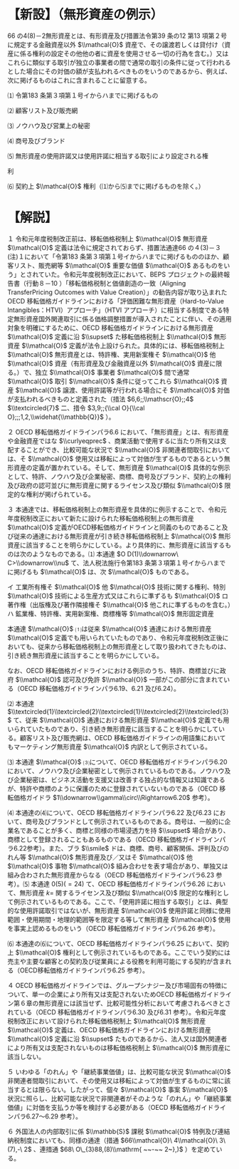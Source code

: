 # 【新設】（無形資産の例示）

66 の4(8)－2無形資産とは、有形資産及び措置法令第39 条の12 第13 項第２号に規定する金融資産以外 $\\mathcal{O}$ 資産で、その譲渡若しくは貸付け（資産に係る権利の設定その他他の者に資産を使用させる一切の行為を含む。）又はこれらに類似する取引が独立の事業者の間で通常の取引の条件に従って行われるとした場合にその対価の額が支払われるべきものをいうのであるから、例えば、次に掲げるものはこれに含まれることに留意する。

⑴ 令第183 条第３項第１号イからハまでに掲げるもの

⑵ 顧客リスト及び販売網

⑶ ノウハウ及び営業上の秘密

⑷ 商号及びブランド

⑸ 無形資産の使用許諾又は使用許諾に相当する取引により設定される権

利

⑹ 契約上 $\\mathcal{O}$ 権利（⑴から⑸までに掲げるものを除く。）

# 【解説】

１ 令和元年度税制改正前は、移転価格税制上 $\\mathcal{O}$ 無形資産 $\\mathcal{O}$ 定義は法令に規定されておらず、措置法通達66 の４(3)－３(注)１において「令第183 条第３項第１号イからハまでに掲げるもののほか、顧客リスト、販売網等 $\\mathcal{O}$ 重要な価値 $\\mathcal{O}$ あるものをいう」とされていた。令和元年度税制改正において、BEPS プロジェクトの最終報告書（行動８－10 ）「移転価格税制と価値創造の一致（Aligning TransferPricing Outcomes with Value Creation）」の勧告内容が取り込まれたOECD 移転価格ガイドラインにおける「評価困難な無形資産（Hard-to-Value Intangibles：HTVI）アプローチ」（HTVI アプローチ）に相当する制度である特定無形資産国外関連取引に係る価格調整措置が導入されたことに伴い、その適用対象を明確にするために、OECD 移転価格ガイドラインにおける無形資産 $\\mathcal{O}$ 定義に沿 $\\supset$ た移転価格税制上 $\\mathcal{O}$ 無形資産 $\\mathcal{O}$ 定義が法令上設けられた。具体的には、移転価格税制上 $\\mathcal{O}$ 無形資産とは、特許権、実用新案権そ $\\mathcal{O}$ 他 $\\mathcal{O}$ 資産（有形資産及び金融資産以外 $\\mathcal{O}$ 資産に限る。）で、独立 $\\mathcal{O}$ 事業者 $\\mathcal{O}$ 間で通常 $\\mathcal{O}$ 取引 $\\mathcal{O}$ 条件に従ってこれら $\\mathcal{O}$ 資産 $\\mathcal{O}$ 譲渡、使用許諾等が行われる場合にそ $\\mathcal{O}$ 対価が支払われるべきものと定義された（措法 $6,6;;\\mathscr{O};;4$ $\\textcircled{7}$ 二、措令 $3,9;;{\\cal O}{\\cal O};;;1,2,\\widehat{\\mathbb{Q}}$ ）。

２ OECD 移転価格ガイドラインパラ6.6 において、「無形資産」とは、有形資産や金融資産ではな $\\curlyeqprec$ 、商業活動で使用するに当たり所有又は支配することができ、比較可能な状況で $\\mathcal{O}$ 非関連者間取引においては、そ $\\mathcal{O}$ 使用又は移転によって対価が生ずるものであるという無形資産の定義が置かれている。そして、無形資産 $\\mathcal{O}$ 具体的な例示として、特許、ノウハウ及び企業秘密、商標、商号及びブランド、契約上の権利及び政府の認可並びに無形資産に関するライセンス及び類似 $\\mathcal{O}$ 限定的な権利が掲げられている。

３ 本通達では、移転価格税制上の無形資産を具体的に例示することで、令和元年度税制改正において新たに設けられた移転価格税制上の無形資産 $\\mathcal{O}$ 定義がOECD移転価格ガイドラインと同義のものであること及び従来の通達における無形資産が引き続き移転価格税制上 $\\mathcal{O}$ 無形資産に該当することを明らかにしている。より具体的に、無形資産に該当するものは次のようなものである。⑴ 本通達 $O D(1)\\downarrow\ C>\\downarrow\\nu$ て、法人税法施行令第183 条第３項第１号イからハまでに掲げるも $\\mathcal{O}$ は、次 $\\mathcal{O}$ ものである。

イ 工業所有権そ $\\mathcal{O}$ 他 $\\mathcal{O}$ 技術に関する権利、特別 $\\mathcal{O}$ 技術による生産方式又はこれらに準ずるも $\\mathcal{O}$ ロ 著作権（出版権及び著作隣接権そ $\\mathcal{O}$ 他これに準ずるものを含む。）ハ 鉱業権、特許権、実用新案権、商標権等 $\\mathcal{O}$ 無形固定資産

本通達 $\\mathcal{O}$ ⑴は従来 $\\mathcal{O}$ 通達における無形資産 $\\mathcal{O}$ 定義でも用いられていたものであり、令和元年度税制改正後においても、従来から移転価格税制上の無形資産として取り扱われてきたものは、引き続き無形資産に該当することを明らかにしている。

なお、OECD 移転価格ガイドラインにおける例示のうち、特許、商標並びに政府 $\\mathcal{O}$ 認可及び免許 $\\mathcal{O}$ 一部がこの部分に含まれている（OECD 移転価格ガイドラインパラ6.19、6.21 及び6.24）。

⑵ 本通達 $\\textcircled{1}\\textcircled{2}\\textcircled{1}\\textcircled{2}\\textcircled{3}$ て、従来 $\\mathcal{O}$ 通達における無形資産 $\\mathcal{O}$ 定義でも用いられていたものであり、引き続き無形資産に該当することを明らかにしている。顧客リスト及び販売網は、OECD 移転価格ガイドラインの用語集においてもマーケティング無形資産 $\\mathcal{O}$ 内訳として例示されている。

⑶ 本通達 $\\mathcal{O}$ ⑶について、OECD 移転価格ガイドラインパラ6.20 において、ノウハウ及び企業秘密として例示されているものである。ノウハウ及び企業秘密は、ビジネス活動を支援又は改善する独占的な情報又は知識であるが、特許や商標のように保護のために登録されていないものである（OECD 移転価格ガイドラ $1\\downarrow\\gamma\\circ\\Rightarrow6.20$ 参考）。

⑷ 本通達の⑷について、OECD 移転価格ガイドラインパラ6.22 及び6.23 において、商号及びブランドとして例示されているものである。商号は、一般的に企業名であることが多く、商標と同様の市場浸透力を持 $\\supset$ 場合があり、商標として登録されることもあるものである（OECD 移転価格ガイドラインパラ6.22参考）。また、ブラ $\\smile$ ドは、商標、商号、顧客関係、評判及びのれん等 $\\mathcal{O}$ 無形資産及び／又はそ $\\mathcal{O}$ 他 $\\mathcal{O}$ 事物 $\\mathcal{O}$ 組み合わせを表す場合があり、単独又は組み合わされた無形資産からなる（OECD 移転価格ガイドラインパラ6.23 参考）。⑸ 本通達 $0(5)(=24)$ て、OECD 移転価格ガイドラインパラ6.26 において、無形資産 $k=$ 関するライセンス及び類似 $\\mathcal{O}$ 限定的な権利として例示されているものである。ここで、「使用許諾に相当する取引」とは、典型的な使用許諾取引ではないが、無形資産 $\\mathcal{O}$ 使用許諾と同様に使用範囲・使用期間・地理的範囲等を限定する等して無形資産 $\\mathcal{O}$ 使用を事実上認めるものをいう（OECD 移転価格ガイドラインパラ6.26 参考）。

⑹ 本通達の⑹について、OECD 移転価格ガイドラインパラ6.25 において、契約上 $\\mathcal{O}$ 権利として例示されているものである。ここでいう契約には売主や主要な顧客との契約及び従業員による役務を利用可能にする契約が含まれる（OECD移転価格ガイドラインパラ6.25 参考）。

４ OECD 移転価格ガイドラインでは、グループシナジー及び市場固有の特徴について、単一の企業により所有又は支配されないためOECD 移転価格ガイドライン第６章の無形資産には該当せず、比較可能性分析において考慮されるべきとされている（OECD 移転価格ガイドラインパラ6.30 及び6.31 参考）。令和元年度税制改正において設けられた移転価格税制上 $\\mathcal{O}$ 無形資産 $\\mathcal{O}$ 定義は、OECD 移転価格ガイドラインにおける無形資産 $\\mathcal{O}$ 定義に沿 $\\supset$ たものであるから、法人又は国外関連者により所有又は支配されないものは移転価格税制上 $\\mathcal{O}$ 無形資産に該当しない。

５ いわゆる「のれん」や「継続事業価値」は、比較可能な状況 $\\mathcal{O}$ 非関連者間取引において、その使用又は移転によって対価が生ずるものに常に該当するとは限らない。したがって、個々 $\\mathcal{O}$ 事案 $\\mathcal{O}$ 状況に照らし、比較可能な状況で非関連者がそのような「のれん」や「継続事業価値」に対価を支払うか等を検討する必要がある（OECD 移転価格ガイドラインパラ6.27～6.29 参考）。

６ 外国法人の内部取引に係 $\\mathbb{S}$ 課税 $\\mathcal{O}$ 特例及び連結納税制度においても、同様の通達（措通 $66\\mathcal{O}\ 4\\mathcal{O}\ 3\ (7),-\ 2$ 、連措通 $68\ O\_{3}88,(8)\\mathrm{ ~~-~~ 2~},)$ ）を定めている。